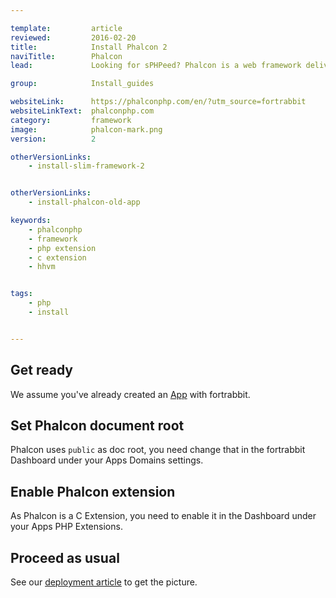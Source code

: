 ```yaml
---

template:         article
reviewed:         2016-02-20
title:            Install Phalcon 2
naviTitle:        Phalcon
lead:             Looking for sPHPeed? Phalcon is a web framework delivered as C extension providing high performance and low resource consumption. Here you learn how to best getting started with Phalcon 2 on fortrabbit.

group:            Install_guides

websiteLink:      https://phalconphp.com/en/?utm_source=fortrabbit
websiteLinkText:  phalconphp.com
category:         framework
image:            phalcon-mark.png
version:          2

otherVersionLinks:
    - install-slim-framework-2


otherVersionLinks: 
    - install-phalcon-old-app

keywords:
    - phalconphp
    - framework
    - php extension
    - c extension
    - hhvm


tags:
    - php
    - install


---
```



## Get ready

We assume you've already created an [App](app) with fortrabbit.

## Set Phalcon document root

Phalcon uses `public` as doc root, you need change that in the fortrabbit Dashboard under your Apps Domains settings.

## Enable Phalcon extension

As Phalcon is a C Extension, you need to enable it in the Dashboard under your Apps PHP Extensions.

## Proceed as usual

See our [deployment article](deployment) to get the picture.